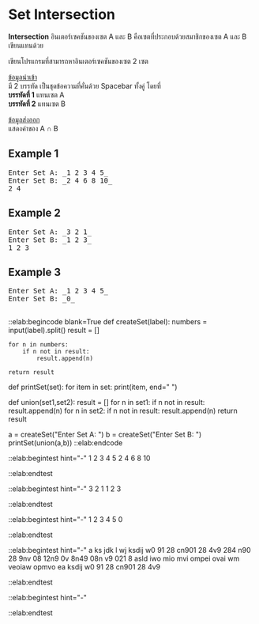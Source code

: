 # Set Intersection

**Intersection** อินเตอร์เซคชันของเซต A และ B คือเซตที่ประกอบด้วยสมาชิกของเซต A และ B เขียนแทนด้วย  

เขียนโปรแกรมที่สามารถหาอินเตอร์เซคชันของเซต 2 เซต

<u>ข้อมูลนำเข้า</u>  
มี 2 บรรทัด เป็นชุดข้อความที่คั่นด้วย Spacebar ทั้งคู่ โดยที่  
**บรรทัดที่ 1** แทนเซต A  
**บรรทัดที่ 2** แทนเซต B  

<u>ข้อมูลส่งออก</u>  
แสดงค่าของ A ∩ B

## Example 1
<pre class="output">
Enter Set A: _1 2 3 4 5_
Enter Set B: _2 4 6 8 10_
2 4 
</pre>

## Example 2
<pre class="output">
Enter Set A: _3 2 1_
Enter Set B: _1 2 3_
1 2 3 
</pre>

## Example 3
<pre class="output">
Enter Set A: _1 2 3 4 5_
Enter Set B: _0_

</pre>

::elab:begincode blank=True
def createSet(label):
    numbers = input(label).split()
    result = []

    for n in numbers:
        if n not in result:
            result.append(n)

    return result

def printSet(set):
    for item in set:
        print(item, end=" ")

def union(set1,set2):
    result = []
    for n in set1:
        if n not in result:
            result.append(n)
    for n in set2:
        if n not in result:
            result.append(n)
    return result
    

a = createSet("Enter Set A: ")
b = createSet("Enter Set B: ")
printSet(union(a,b))
::elab:endcode

::elab:begintest hint="-"
1 2 3 4 5
2 4 6 8 10

::elab:endtest

::elab:begintest hint="-"
3 2 1
1 2 3

::elab:endtest

::elab:begintest hint="-"
1 2 3 4 5
0

::elab:endtest

::elab:begintest hint="-"
a ks jdk l wj ksdij w0 91 28 cn901 28 4v9 284 n90 28 9nv 08 12n9 0v 8n49 08n v9 021 8
asld iwo mio mvi ompei ovai wm veoiaw opmvo ea ksdij w0 91 28 cn901 28 4v9

::elab:endtest

::elab:begintest hint="-"



::elab:endtest